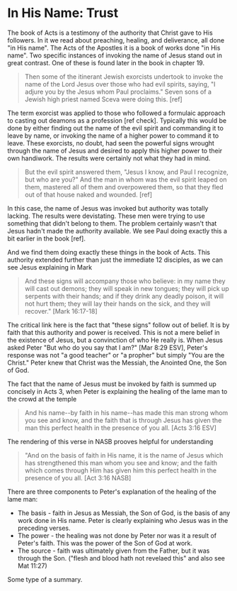 In His Name: Trust
==================

The book of Acts is a testimony of the authority that Christ gave to His followers. In it we read about preaching, healing, and deliverance, all done "in His name". The Acts of the Apostles it is a book of works done "in His name". Two specific instances of invoking the name of Jesus stand out in great contrast. One of these is found later in the book in chapter 19.

> Then some of the itinerant Jewish exorcists undertook to invoke the name of the Lord Jesus over those who had evil spirits, saying, "I adjure you by the Jesus whom Paul proclaims." Seven sons of a Jewish high priest named Sceva were doing this. [ref]

The term exorcist was applied to those who followed a formulaic approach to casting out deamons as a profession [ref check]. Typically this would be done by either finding out the name of the evil spirit and commanding it to leave by name, or invoking the name of a higher power to command it to leave.  These exorcists, no doubt, had seen the powerful signs wrought through the name of Jesus and desired to apply this higher power to their own handiwork. The results were certainly not what they had in mind.

> But the evil spirit answered them, "Jesus I know, and Paul I recognize, but who are you?" And the man in whom was the evil spirit leaped on them, mastered all of them and overpowered them, so that they fled out of that house naked and wounded. [ref]

In this case, the name of Jesus was invoked but authority was totally lacking. The results were devistating. These men were trying to use something that didn't belong to them. The problem certainly wasn't that Jesus hadn't made the authority available. We see Paul doing exactly this a bit earlier in the book [ref].

And we find them doing exactly these things in the book of Acts. This authority extended further than just the immediate 12 disciples, as we can see Jesus explaining in Mark

> And these signs will accompany those who believe: in my name they will cast out demons; they will speak in new tongues; they will pick up serpents with their hands; and if they drink any deadly poison, it will not hurt them; they will lay their hands on the sick, and they will recover." [Mark 16:17-18]

The critical link here is the fact that "these signs" follow out of belief. It is by faith that this authority and power is received. This is not a mere belief in the existence of Jesus, but a convinction of who He really is. When Jesus asked Peter  "But who do you say that I am?" [Mar 8:29 ESV], Peter's response was not "a good teacher" or "a propher" but simply "You are the Christ." Peter knew that Christ was the Messiah, the Anointed One, the Son of God.

The fact that the name of Jesus must be invoked by faith is summed up concisely in Acts 3, when Peter is explaining the healing of the lame man to the crowd at the temple

> And his name--by faith in his name--has made this man strong whom you see and know, and the faith that is through Jesus has given the man this perfect health in the presence of you all. [Acts 3:16 ESV]

The rendering of this verse in NASB prooves helpful for understanding

> "And on the basis of faith in His name, it is the name of Jesus which has strengthened this man whom you see and know; and the faith which comes through Him has given him this perfect health in the presence of you all. [Act 3:16 NASB]

There are three components to Peter's explanation of the healing of the lame man:
- The basis - faith in Jesus as Messiah, the Son of God, is the basis of any work done in His name. Peter is clearly explaining who Jesus was in the preceding verses.
- The power - the healing was not done by Peter nor was it a result of Peter's faith. This was the power of the Son of God at work.
- The source - faith was ultimately given from the Father, but it was through the Son. ("flesh and blood hath not revelaed this" and also see Mat 11:27)

Some type of a summary.